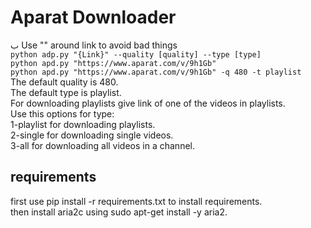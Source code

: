 # Aparat Downloader
ب
Use "" around link to avoid bad things <br>
```python adp.py "{Link}" --quality [quality] --type [type] ```<br>
    ```python apd.py "https://www.aparat.com/v/9h1Gb"```<br>
    ```python apd.py "https://www.aparat.com/v/9h1Gb" -q 480 -t playlist```<br>
The default quality is 480.<br>
The default type is playlist.<br>
For downloading playlists give link of one of the videos in playlists.<br>
Use this options for type:<br>
1-playlist for downloading playlists.<br>
2-single for downloading single videos.<br>
3-all for downloading all videos in a channel.<br>


## requirements
first use pip install -r requirements.txt to install requirements.<br>
then install aria2c using sudo apt-get install -y aria2.<br>
